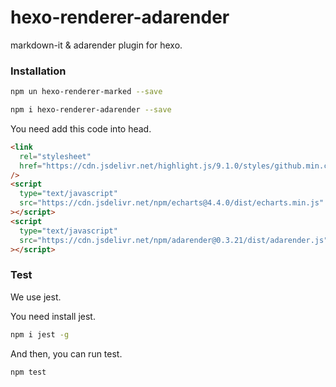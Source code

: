 # hexo-renderer-adarender

markdown-it & adarender plugin for hexo.

### Installation

```bash
npm un hexo-renderer-marked --save
```

```bash
npm i hexo-renderer-adarender --save
```

You need add this code into head.

```html
<link
  rel="stylesheet"
  href="https://cdn.jsdelivr.net/highlight.js/9.1.0/styles/github.min.css"
/>
<script
  type="text/javascript"
  src="https://cdn.jsdelivr.net/npm/echarts@4.4.0/dist/echarts.min.js"
></script>
<script
  type="text/javascript"
  src="https://cdn.jsdelivr.net/npm/adarender@0.3.21/dist/adarender.js"
></script>
```

### Test

We use jest.

You need install jest.

```bash
npm i jest -g
```

And then, you can run test.

```bash
npm test
```
